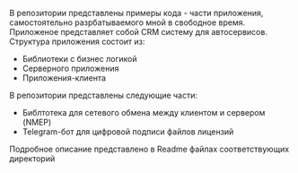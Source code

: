 ﻿В репозитории представлены примеры кода - части приложения, самостоятельно разрбатываемого мной в свободное время. Приложеное представляет собой CRM систему для автосервисов. Структура приложения состоит из:
- Библиотеки с бизнес логикой
- Серверного приложения
- Приложения-клиента

В репозитории представлены следующие части:
- Библтотека для сетевого обмена между клиентом и сервером (NMEP)
- Telegram-бот для цифровой подписи файлов лицензий

Подробное описание представлено в Readme файлах соответствующих директорий